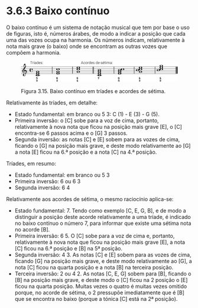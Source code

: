 # 3.6.3 Baixo contínuo

O baixo contínuo é um sistema de notação musical que tem por base o uso de figuras, isto é, números árabes, de modo a indicar a posição que cada uma das vozes ocupa na harmonia. Os números indicam, relativamente à nota mais grave (o baixo) onde se encontram as outras vozes que compõem a harmonia.

<figure><img src="../../.gitbook/assets/figured_bass.svg" alt=""><figcaption><p>Figura 3.15. Baixo contínuo em tríades e acordes de sétima.</p></figcaption></figure>

Relativamente às tríades, em detalhe:

* Estado fundamental: em branco ou 5 3: C (1) - E (3) - G (5).
* Primeira inversão: o \[C] sobe para a voz de cima, portanto, relativamente à nova nota que ficou na posição mais grave \[E], o \[C] encontra-se 6 passos acima e o \[G] 3 passos.
* Segunda inversão: as notas \[C] e \[E] sobem para as vozes de cima, ficando o \[G] na posição mais grave, e deste modo relativamente ao \[G] a nota \[E] ficou na 6.ª posição e a nota \[C] na 4.ª posição.

Tríades, em resumo:

* Estado fundamental: em branco ou 5 3
* Primeira inversão: 6 ou 6 3
* Segunda inversão: 6 4

Relativamente aos acordes de sétima, o mesmo raciocínio aplica-se:

* Estado fundamental: 7. Tendo como exemplo \[C, E, G, B], e de modo a distinguir a posição deste acorde relativamente a uma tríade, é indicado no baixo contínuo o número 7, para informar que existe uma sétima nota no acorde \[B].
* Primeira inversão: 6 5. O \[C] sobe para a voz de cima e, portanto, relativamente à nova nota que ficou na posição mais grave \[E], a nota \[C] ficou na 6.ª posição e \[B] na 5ª posição.
* Segunda inversão: 4 3. As notas \[C] e \[E] sobem para as vozes de cima, ficando \[G] na posição mais grave, e deste modo relativamente ao \[G], a nota \[C] ficou na quarta posição e a nota \[B] na terceira posição.
* Terceira inversão: 2 ou 4 2. As notas \[C, E, G] sobem para \[B], ficando o \[B] na posição mais grave, e deste modo o \[C] ficou na 2 posição o \[E] ficou na quarta posição. Muitas vezes o quatro é muitas vezes omitido porque, no acorde de sétima, o 2 pressupõe imediatamente que é \[B] que se encontra no baixo (porque a tónica \[C] está na 2ª posição).

